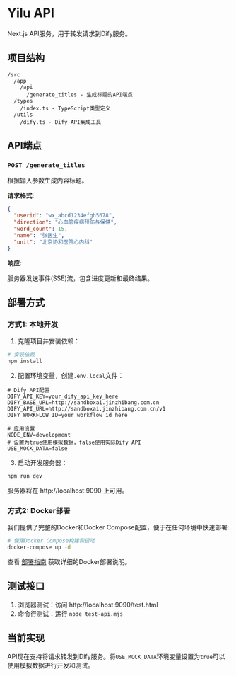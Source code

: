 # Yilu API

Next.js API服务，用于转发请求到Dify服务。

## 项目结构

```
/src
  /app
    /api
      /generate_titles - 生成标题的API端点
  /types
    /index.ts - TypeScript类型定义
  /utils
    /dify.ts - Dify API集成工具
```

## API端点

### `POST /generate_titles`

根据输入参数生成内容标题。

**请求格式:**

```json
{
  "userid": "wx_abcd1234efgh5678",
  "direction": "心血管疾病预防与保健",
  "word_count": 15,
  "name": "张医生",
  "unit": "北京协和医院心内科"
}
```

**响应:**

服务器发送事件(SSE)流，包含进度更新和最终结果。

## 部署方式

### 方式1: 本地开发

1. 克隆项目并安装依赖：

```bash
# 安装依赖
npm install
```

2. 配置环境变量，创建`.env.local`文件：

```
# Dify API配置
DIFY_API_KEY=your_dify_api_key_here
DIFY_BASE_URL=http://sandboxai.jinzhibang.com.cn
DIFY_API_URL=http://sandboxai.jinzhibang.com.cn/v1
DIFY_WORKFLOW_ID=your_workflow_id_here

# 应用设置
NODE_ENV=development
# 设置为true使用模拟数据，false使用实际Dify API
USE_MOCK_DATA=false
```

3. 启动开发服务器：

```bash
npm run dev
```

服务器将在 http://localhost:9090 上可用。

### 方式2: Docker部署

我们提供了完整的Docker和Docker Compose配置，便于在任何环境中快速部署:

```bash
# 使用Docker Compose构建和启动
docker-compose up -d
```

查看 [部署指南](./DEPLOYMENT.md) 获取详细的Docker部署说明。

## 测试接口

1. 浏览器测试：访问 http://localhost:9090/test.html
2. 命令行测试：运行 `node test-api.mjs`

## 当前实现

API现在支持将请求转发到Dify服务。将`USE_MOCK_DATA`环境变量设置为`true`可以使用模拟数据进行开发和测试。
